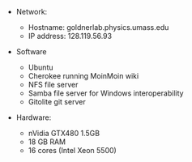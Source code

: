  * Network:
   * Hostname: goldnerlab.physics.umass.edu
   * IP address: 128.119.56.93

 * Software
   * Ubuntu
   * Cherokee running MoinMoin wiki
   * NFS file server
   * Samba file server for Windows interoperability
   * Gitolite git server

 * Hardware:
   * nVidia GTX480 1.5GB
   * 18 GB RAM
   * 16 cores (Intel Xeon 5500)

